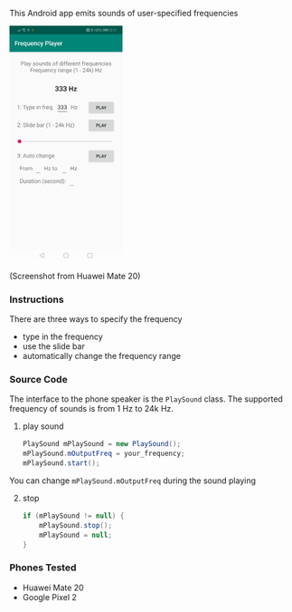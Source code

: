 This Android app emits sounds of user-specified frequencies

<img src="./huawei_mate_20_screenshot.jpg" width="200" alt="Huawei Mate 20"/>

(Screenshot from Huawei Mate 20)

### Instructions
There are three ways to specify the frequency

*   type in the frequency
*   use the slide bar
*   automatically change the frequency range

### Source Code
The interface to the phone speaker is the `PlaySound` class. The supported frequency of sounds is from 1 Hz to 24k Hz.

1.  play sound
    ```java
    PlaySound mPlaySound = new PlaySound();
    mPlaySound.mOutputFreq = your_frequency;
    mPlaySound.start();
    ```
  You can change `mPlaySound.mOutputFreq` during the sound playing

2.  stop
    ```java
    if (mPlaySound != null) {
        mPlaySound.stop();
        mPlaySound = null;
    }
    ```

### Phones Tested

*   Huawei Mate 20
*   Google Pixel 2
